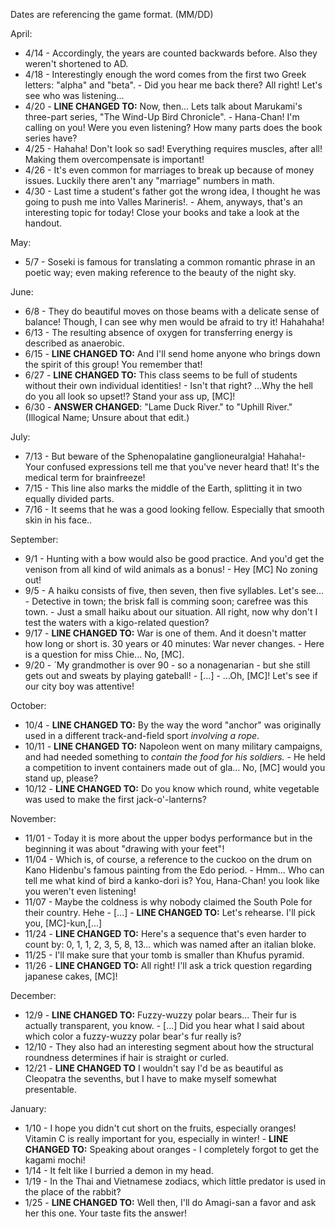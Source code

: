 Dates are referencing the game format. (MM/DD)

April:
* 4/14 - Accordingly, the years are counted backwards before. Also they weren't shortened to AD.
* 4/18 - Interestingly enough the word comes from the first two Greek letters: "alpha" and "beta". - Did you hear me back there? All right! Let's see who was listening...
* 4/20 - **LINE CHANGED TO:** Now, then... Lets talk about Marukami's three-part series, "The Wind-Up Bird Chronicle". - Hana-Chan! I'm calling on you! Were you even listening? How many parts does the book series have?
* 4/25 - Hahaha! Don't look so sad! Everything requires muscles, after all! Making them overcompensate is important!
* 4/26 - It's even common for marriages to break up because of money issues. Luckily there aren't any "marriage" numbers in math.
* 4/30 - Last time a student's father got the wrong idea, I thought he was going to push me into Valles Marineris!. - Ahem, anyways, that's an interesting topic for today! Close your books and take a look at the handout. 

May:
* 5/7 - Soseki is famous for translating a common romantic phrase in an poetic way; even making reference to the beauty of the night sky. 

June:
* 6/8 - They do beautiful moves on those beams with a delicate sense of balance! Though, I can see why men would be afraid to try it! Hahahaha!
* 6/13 - The resulting absence of oxygen for transferring energy is described as anaerobic.
* 6/15 - **LINE CHANGED TO:** And I'll send home anyone who brings down the spirit of this group! You remember that!
* 6/27 - **LINE CHANGED TO:** This class seems to be full of students without their own individual identities! - Isn't that right? ...Why the hell do you all look so upset!? Stand your ass up, [MC]!
* 6/30 - **ANSWER CHANGED**: "Lame Duck River." to "Uphill River." (Illogical Name; Unsure about that edit.)

July:
* 7/13 - But beware of the Sphenopalatine ganglioneuralgia! Hahaha!- Your confused expressions tell me that you've never heard that! It's the medical term for brainfreeze!
* 7/15 - This line also marks the middle of the Earth, splitting it in two equally divided parts.
* 7/16 - It seems that he was a good looking fellow. Especially that smooth skin in his face..

September:
* 9/1 - Hunting with a bow would also be good practice. And you'd get the venison from all kind of wild animals as a bonus! - Hey [MC] No zoning out!
* 9/5 - A haiku consists of five, then seven, then five syllables. Let's see... - Detective in town; the brisk fall is comming soon; carefree was this town. - Just a small haiku about our situation. All right, now why don't I test the waters with a kigo-related question?
* 9/17 - **LINE CHANGED TO:** War is one of them. And it doesn't matter how long or short is. 30 years or 40 minutes: War never changes. - Here is a question for miss Chie... No, [MC].
* 9/20 - ´My grandmother is over 90 - so a nonagenarian - but she still gets out and sweats by playing gateball! - [...] - ...Oh, [MC]! Let's see if our city boy was attentive!

October:
* 10/4  - **LINE CHANGED TO:** By the way the word "anchor" was originally used in a different track-and-field sport _involving a rope_.
* 10/11 - **LINE CHANGED TO:** Napoleon went on many military campaigns, and had needed something to _contain the food for his soldiers._ - He held a competition to invent containers made out of gla... No, [MC] would you stand up, please?
* 10/12 - **LINE CHANGED TO:** Do you know which round, white vegetable was used to make the first jack-o'-lanterns? 

November:
* 11/01 - Today it is more about the upper bodys performance but in the beginning it was about "drawing with your feet"!
* 11/04 - Which is, of course, a reference to the cuckoo on the drum on Kano Hidenbu's famous painting from the Edo period. - Hmm... Who can tell me what kind of bird a kanko-dori is? You, Hana-Chan! you look like you weren't even listening!
* 11/07 - Maybe the coldness is why nobody claimed the South Pole for their country. Hehe - [...] - **LINE CHANGED TO:** Let's rehearse. I'll pick you, [MC]-kun,[...]
* 11/24 - **LINE CHANGED TO:** Here's a sequence that's even harder to count  by: 0, 1, 1, 2, 3, 5, 8, 13... which was named after an italian bloke.
* 11/25 - I'll make sure that your tomb is smaller than Khufus pyramid.
* 11/26 - **LINE CHANGED TO:** All right! I'll ask a trick question regarding japanese cakes, [MC]!

December:
* 12/9 - **LINE CHANGED TO:** Fuzzy-wuzzy polar bears... Their fur is actually transparent, you know. - [...] Did you hear what I said about which color a fuzzy-wuzzy polar bear's fur really is? 
* 12/10 - They also had an interesting segment about how the structural roundness determines if hair is straight or curled. 
* 12/21 - **LINE CHANGED TO** I wouldn't say I'd be as beautiful as Cleopatra the sevenths, but I have to make myself somewhat presentable. 

January:
* 1/10 - I hope you didn't cut short on the fruits, especially oranges! Vitamin C is really important for you, especially in winter! - **LINE CHANGED TO:** Speaking about oranges - I completely forgot to get the kagami mochi!
* 1/14 - It felt like I burried a demon in my head.
* 1/19 - In the Thai and Vietnamese zodiacs, which little predator is used in the place of the rabbit? 
* 1/25 - **LINE CHANGED TO:** Well then, I'll do Amagi-san a favor and ask her this one. Your taste fits the answer!